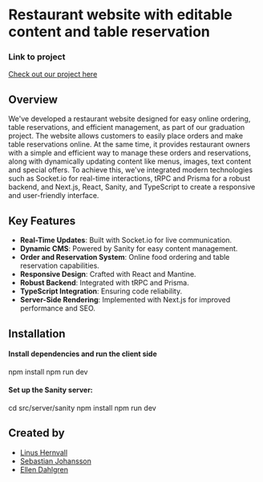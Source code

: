 # Restaurant website with editable content and table reservation

### Link to project

[Check out our project here](https://www.dine-pal.vercel.app)

## Overview

We've developed a restaurant website designed for easy online ordering, table reservations, and efficient management, as part of our graduation project. The website allows customers to easily place orders and make table reservations online. At the same time, it provides restaurant owners with a simple and efficient way to manage these orders and reservations, along with dynamically updating content like menus, images, text content and special offers. To achieve this, we've integrated modern technologies such as Socket.io for real-time interactions, tRPC and Prisma for a robust backend, and Next.js, React, Sanity, and TypeScript to create a responsive and user-friendly interface.

## Key Features

- **Real-Time Updates**: Built with Socket.io for live communication.
- **Dynamic CMS**: Powered by Sanity for easy content management.
- **Order and Reservation System**: Online food ordering and table reservation capabilities.
- **Responsive Design**: Crafted with React and Mantine.
- **Robust Backend**: Integrated with tRPC and Prisma.
- **TypeScript Integration**: Ensuring code reliability.
- **Server-Side Rendering**: Implemented with Next.js for improved performance and SEO.

## Installation

#### Install dependencies and run the client side

npm install
npm run dev

#### Set up the Sanity server:

cd src/server/sanity
npm install
npm run dev

## Created by

- [Linus Hernvall](https://github.com/linusHernvall)
- [Sebastian Johansson](https://github.com/Sebastianjohansson123)
- [Ellen Dahlgren](https://github.com/ellensofia)
